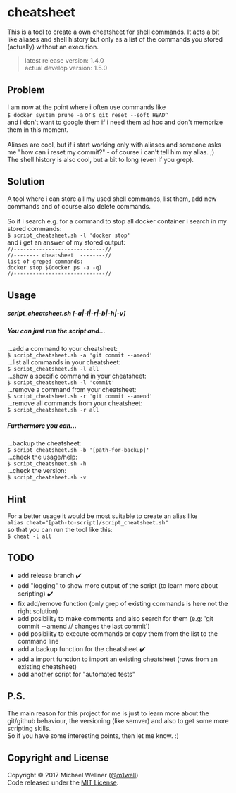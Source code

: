 # cheatsheet

This is a tool to create a own cheatsheet for shell commands.
It acts a bit like aliases and shell history but only as a list of the commands you stored (actually) without an execution.
> latest release version: 1.4.0<br>
> actual develop version: 1.5.0<br>

## Problem
I am now at the point where i often use commands like<br>
`$ docker system prune -a` or `$ git reset --soft HEAD^`<br>
and i don't want to google them if i need them ad hoc and don't memorize them in this moment.<br><br>
Aliases are cool, but if i start working only with aliases and someone asks me "how can i reset my commit?" - of course i can't tell him my alias. ;)<br>
The shell history is also cool, but a bit to long (even if you grep).<br>

## Solution
A tool where i can store all my used shell commands, list them, add new commands and of course also delete commands.<br><br>
So if i search e.g. for a command to stop all docker container i search in my stored commands:<br>
`$ script_cheatsheet.sh -l 'docker stop'`<br>
and i get an answer of my stored output:<br>
`//-----------------------------//`<br>
`//-------- cheatsheet  --------//`<br>
`list of greped commands:`<br>
`docker stop $(docker ps -a -q)`<br>
`//-----------------------------//`<br>

## Usage
##### script_cheatsheet.sh [-a|-l|-r|-b|-h|-v]
##### You can just run the script and...<br>
...add a command to your cheatsheet:<br>
`$ script_cheatsheet.sh -a 'git commit --amend'`<br>
...list all commands in your cheatsheet:<br>
`$ script_cheatsheet.sh -l all`<br>
...show a specific command in your cheatsheet:<br>
`$ script_cheatsheet.sh -l 'commit'`<br>
...remove a command from your cheatsheet:<br>
`$ script_cheatsheet.sh -r 'git commit --amend'`<br>
...remove all commands from your cheatsheet:<br>
`$ script_cheatsheet.sh -r all`<br>
##### Furthermore you can...<br>
...backup the cheatsheet:<br>
`$ script_cheatsheet.sh -b '[path-for-backup]'`<br>
...check the usage/help:<br>
`$ script_cheatsheet.sh -h`<br>
...check the version:<br>
`$ script_cheatsheet.sh -v`<br>

## Hint
For a better usage it would be most suitable to create an alias like<br>
`alias cheat="[path-to-script]/script_cheatsheet.sh"`<br>
so that you can run the tool like this:<br>
`$ cheat -l all`<br>

## TODO
* add release branch :heavy_check_mark:
* add "logging" to show more output of the script (to learn more about scripting) :heavy_check_mark:
* fix add/remove function (only grep of existing commands is here not the right solution)
* add posibility to make comments and also search for them (e.g: 'git commit --amend // changes the last commit')
* add posibility to execute commands or copy them from the list to the command line
* add a backup function for the cheatsheet :heavy_check_mark:
* add a import function to import an existing cheatsheet (rows from an existing cheatsheet)
* add another script for "automated tests"<br>

## P.S.
The main reason for this project for me is just to learn more about the git/github behaviour, the versioning (like semver) and also to get some more scripting skills.<br>
So if you have some interesting points, then let me know. :)<br>

## Copyright and License
Copyright :copyright: 2017 Michael Wellner ([@m1well](http://www.twitter.m1well.de))<br>
Code released under the [MIT License](/LICENSE).<br>
